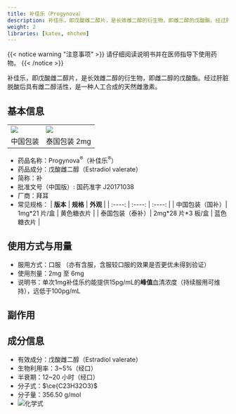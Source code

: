 ```yaml
---
title: 补佳乐（Progynova）
description: 补佳乐，即戊酸雌二醇片，是长效雌二醇的衍生物，即雌二醇的戊酸酯。经过肝脏脱酸后具有雌二醇活性，是一种人工合成的天然雌激素。
weight: 2
libraries: [katex, mhchem]
---
```


{{< notice warning "注意事项" >}}
请仔细阅读说明书并在医师指导下使用药物。
{{< /notice >}}

补佳乐，即戊酸雌二醇片，是长效雌二醇的衍生物，即雌二醇的戊酸酯。经过肝脏脱酸后具有雌二醇活性，是一种人工合成的天然雌激素。

## 基本信息

<table><tr>
<td><img src="/images/Progynova.jpg"/></td>
<td><img src="/images/Progynova-th.png"/></td>
</tr><tr>
<td align="center">中国包装</td>
<td align="center">泰国包装 2mg</td>
</tr></table>

- 药品名称：Progynova<sup>&reg;</sup>（补佳乐<sup>&reg;</sup>）
- 药品成分：戊酸雌二醇（Estradiol valerate）
- 简称：补
- 批准文号（中国版）: 国药准字 J20171038
- 厂商：拜耳
- 常见规格：
| **版本** | **规格** | **外观** |
| :----: | :----: | :----: |
| 中国包装（国补）| 1mg\*21 片/盒 | 黄色糖衣片 |
| 泰国包装（泰补）| 2mg\*28 片\*3 板/盒 | 蓝色糖衣片 |

## 使用方式与用量

- 服用方式：口服
（亦有含服，含服较口服的效果是否更优未得到验证）
- 使用剂量：2mg 至 6mg
- 说明书：单次1mg补佳乐约能提供15pg/mL的**峰值**血清浓度（持续服用可维持），远低于100pg/mL

## 副作用

## 成分信息

- 有效成分：戊酸雌二醇（Estradiol valerate）
- 生物利用率：3~5%（经口）
- 半衰期：12~20 小时（经口）
- 分子式：$\ce{C23H32O3}$
- 分子量：356.50 g/mol
- ![化学式](/images/Estradiol_valerate.svg)

